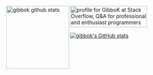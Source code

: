 <div>
<img height="170" align="left" src="[https://github-readme-stats.vercel.app/api?username=gibbok&theme=default&show_icons=true](https://github-readme-stats.vercel.app/api?username=gibbok)" alt="gibbok github stats" />

<a href="https://stackoverflow.com/users/379008/gibbok"><img src="https://stackoverflow.com/users/flair/379008.png" width="208" height="58" alt="profile for GibboK at Stack Overflow, Q&amp;A for professional and enthusiast programmers" title="profile for GibboK at Stack Overflow, Q&amp;A for professional and enthusiast programmers"></a>
</div>

[![gibbok's GitHub stats](https://github-readme-stats.vercel.app/api?username=gibbok)](https://github.com/anuraghazra/github-readme-stats)


